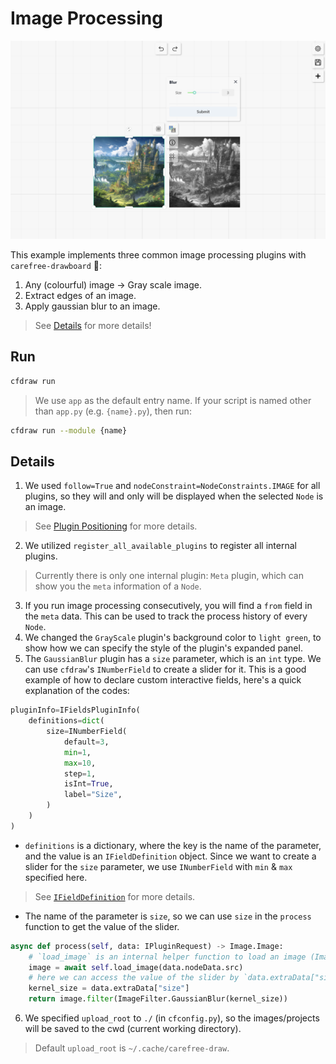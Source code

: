 # Image Processing

![Image Processing](../assets/image-processing.png)

This example implements three common image processing plugins with `carefree-drawboard` 🎨:
1. Any (colourful) image -> Gray scale image.
2. Extract edges of an image.
3. Apply gaussian blur to an image.

> See [Details](#Details) for more details!

## Run

```bash
cfdraw run
```

> We use `app` as the default entry name. If your script is named other than `app.py` (e.g. `{name}.py`), then run:

```bash
cfdraw run --module {name}
```

## Details

1. We used `follow=True` and `nodeConstraint=NodeConstraints.IMAGE` for all plugins, so they will and only will be displayed when the selected `Node` is an image.

> See [Plugin Positioning](https://github.com/carefree0910/carefree-drawboard/wiki/Plugin-Positioning) for more details.

2. We utilized `register_all_available_plugins` to register all internal plugins.

> Currently there is only one internal plugin: `Meta` plugin, which can show you the `meta` information of a `Node`.

3. If you run image processing consecutively, you will find a `from` field in the `meta` data. This can be used to track the process history of every `Node`.
4. We changed the `GrayScale` plugin's background color to `light green`, to show how we can specify the style of the plugin's expanded panel.
5. The `GaussianBlur` plugin has a `size` parameter, which is an `int` type. We can use `cfdraw`'s `INumberField` to create a slider for it. This is a good example of how to declare custom interactive fields, here's a quick explanation of the codes:

```python
pluginInfo=IFieldsPluginInfo(
    definitions=dict(
        size=INumberField(
            default=3,
            min=1,
            max=10,
            step=1,
            isInt=True,
            label="Size",
        )
    )
)
```

* `definitions` is a dictionary, where the key is the name of the parameter, and the value is an `IFieldDefinition` object. Since we want to create a slider for the `size` parameter, we use `INumberField` with `min` & `max` specified here.

> See [`IFieldDefinition`](https://github.com/carefree0910/carefree-drawboard/wiki/PythonHttpFieldsPlugin#ifielddefinition) for more details.

* The name of the parameter is `size`, so we can use `size` in the `process` function to get the value of the slider.

```python
async def process(self, data: IPluginRequest) -> Image.Image:
    # `load_image` is an internal helper function to load an image (Image.Image) from `src`.
    image = await self.load_image(data.nodeData.src)
    # here we can access the value of the slider by `data.extraData["size"]`
    kernel_size = data.extraData["size"]
    return image.filter(ImageFilter.GaussianBlur(kernel_size))
```

6. We specified `upload_root` to `./` (in `cfconfig.py`), so the images/projects will be saved to the cwd (current working directory).

> Default `upload_root` is `~/.cache/carefree-draw`.

